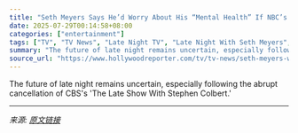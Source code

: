 ```yaml
---
title: "Seth Meyers Says He’d Worry About His “Mental Health” If NBC’s ‘Late Night’ Gets Canceled"
date: 2025-07-29T00:14:58+08:00
categories: ["entertainment"]
tags: ["TV", "TV News", "Late Night TV", "Late Night With Seth Meyers", "Seth Myers"]
summary: "The future of late night remains uncertain, especially following the abrupt cancellation of CBS's 'The Late Show With Stephen Colbert.'"
source_url: "https://www.hollywoodreporter.com/tv/tv-news/seth-meyers-worry-mental-health-if-late-night-canceled-1236331520/"
---
```


The future of late night remains uncertain, especially following the abrupt cancellation of CBS's 'The Late Show With Stephen Colbert.'

---

*来源: [原文链接](https://www.hollywoodreporter.com/tv/tv-news/seth-meyers-worry-mental-health-if-late-night-canceled-1236331520/)*
